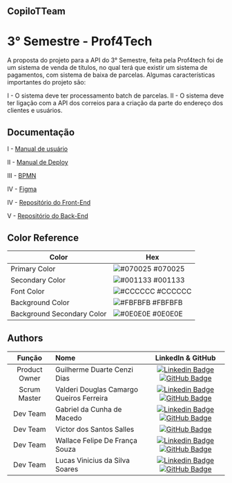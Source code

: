 <!-- ![Logo]() -->
## CopiloTTeam
# 3° Semestre - Prof4Tech

A proposta do projeto para a API do 3° Semestre, feita pela Prof4tech foi de um sistema de venda de títulos, no qual terá que existir um sistema de pagamentos, com sistema de baixa de parcelas.
Algumas características importantes do projeto são:

I - O sistema deve ter processamento batch de parcelas.
II - O sistema deve ter ligação com a API dos correios para a criação da parte do endereço dos clientes e usuários.


## Documentação

I - [Manual de usuário](https://linktodocumentation)

II - [Manual de Deploy](https://linktodocumentation)

III - [BPMN](https://miro.com/welcomeonboard/TVdxTU11bktNN1pZdG9JVHkybmdhSmlaWTA2NEIzNUtMc29hTnRiMXhiQXV5bDVMOWZrdnhMN3cxd0JEQkFYcHwzNDU4NzY0NTQ3NjA2NDQxNjY5fDI=?share_link_id=604694770248)

IV - [Figma](https://www.figma.com/file/U3pmaXpm9d5bgc8UDoJdAd/API-3%C2%BA-Semestre?node-id=8%3A34&t=zd9oxNSDFvZZlGWM-1)

IV - [Repositório do Front-End](https://github.com/the-seven-organization/front-end)

V - [Repositório do Back-End](https://github.com/the-seven-organization/back-end)

## Color Reference

| Color             | Hex                                                                |
| ----------------- | ------------------------------------------------------------------ |
| Primary Color | ![#070025](https://via.placeholder.com/10/0a192f?text=+) #070025 |
| Secondary Color | ![#001133](https://via.placeholder.com/10/f8f8f8?text=+) #001133 |
| Font Color | ![#CCCCCC](https://via.placeholder.com/10/00b48a?text=+) #CCCCCC |
| Background Color | ![#FBFBFB](https://via.placeholder.com/10/00b48a?text=+) #FBFBFB |
| Background Secondary Color | ![#0E0E0E](https://via.placeholder.com/10/00b48a?text=+) #0E0E0E |



<!-- ## Screenshots

![App Screenshot](https://via.placeholder.com/468x300?text=App+Screenshot+Here)
 -->

<!-- ## Run Locally

Clone the project

```bash
  git clone https://link-to-project
```

Go to the project directory

```bash
  cd my-project
```

Install dependencies

```bash
  npm install
```

Start the server

```bash
  npm run start
```
 -->

## Authors

|    Função     | Nome                                  |                                                                                                                                                      LinkedIn & GitHub                                                                                                                                                      |
| :-----------: | :------------------------------------ | :-------------------------------------------------------------------------------------------------------------------------------------------------------------------------------------------------------------------------------------------------------------------------------------------------------------------------: |
| Product Owner  | Guilherme Duarte Cenzi Dias |      [![Linkedin Badge](https://img.shields.io/badge/Linkedin-blue?style=flat-square&logo=Linkedin&logoColor=white)](https://www.linkedin.com/in/guilherme-duarte-cenzi-dias-9737621b6) [![GitHub Badge](https://img.shields.io/badge/GitHub-111217?style=flat-square&logo=github&logoColor=white)](https://github.com/Guilhermedcdias)     |
|   Scrum Master    | Valderi Douglas Camargo Queiros Ferreira |  [![Linkedin Badge](https://img.shields.io/badge/Linkedin-blue?style=flat-square&logo=Linkedin&logoColor=white)](https://www.linkedin.com/in/valderidouglas/) [![GitHub Badge](https://img.shields.io/badge/GitHub-111217?style=flat-square&logo=github&logoColor=white)](https://github.com/ValderiDouglas)             |
|   Dev Team    | Gabriel da Cunha de Macedo |  [![Linkedin Badge](https://img.shields.io/badge/Linkedin-blue?style=flat-square&logo=Linkedin&logoColor=white)](https://www.linkedin.com/in/gabriel-da-cunha-de-macedo-199890250/) [![GitHub Badge](https://img.shields.io/badge/GitHub-111217?style=flat-square&logo=github&logoColor=white)](https://github.com/Tuuca)             |
|   Dev Team    | Victor dos Santos Salles | [![GitHub Badge](https://img.shields.io/badge/GitHub-111217?style=flat-square&logo=github&logoColor=white)](https://github.com/VictorSantos18)             |
| Dev Team  | Wallace Felipe De França Souza       |  [![Linkedin Badge](https://img.shields.io/badge/Linkedin-blue?style=flat-square&logo=Linkedin&logoColor=white)](https://www.linkedin.com/in/wallacefelipe21/) [![GitHub Badge](https://img.shields.io/badge/GitHub-111217?style=flat-square&logo=github&logoColor=white)](https://github.com/wallacefelipe21)              |
|   Dev Team    | Lucas Vinicius da Silva Soares        |  [![Linkedin Badge](https://img.shields.io/badge/Linkedin-blue?style=flat-square&logo=Linkedin&logoColor=white)](https://www.linkedin.com/in/lucasviniciussoares/) [![GitHub Badge](https://img.shields.io/badge/GitHub-111217?style=flat-square&logo=github&logoColor=white)](https://github.com/LucasVinicius32)          |



<!-- ## Features

- Light/dark mode toggle
- Live previews
- Fullscreen mode
- Cross platform
 -->
